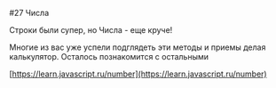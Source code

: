 #27 Числа

Строки были супер, но Числа - еще круче! 

Многие из вас уже успели подглядеть эти методы и приемы делая калькулятор.
Осталось познакомится с остальными 

[https://learn.javascript.ru/number](https://learn.javascript.ru/number)